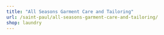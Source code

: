```yaml
---
title: "All Seasons Garment Care and Tailoring"
url: /saint-paul/all-seasons-garment-care-and-tailoring/
shop: laundry
---
```

